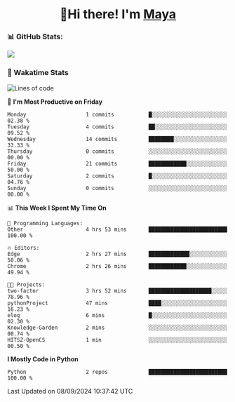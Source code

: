  <h1 align="center">👋Hi there! I'm <a href="https://liumyblog.cn">Maya</a></h1>

### 📊 GitHub Stats:
<p href="https://github.com/anuraghazra/github-readme-stats">
<img align="left" src="https://github-readme-stats.vercel.app/api?username=liumy-lay&show_icons=true&title_color=ffffff&icon_color=ffffff&text_color=ffffff&bg_color=D80835&hide_title=true" />
</p>
<br clear="left"/>

### 🚀 Wakatime Stats
<!--START_SECTION:waka-->
![Lines of code](https://img.shields.io/badge/From%20Hello%20World%20I%27ve%20Written-0%20lines%20of%20code-blue)

📅 **I'm Most Productive on Friday** 

```text
Monday                   1 commits           █░░░░░░░░░░░░░░░░░░░░░░░░   02.38 % 
Tuesday                  4 commits           ██░░░░░░░░░░░░░░░░░░░░░░░   09.52 % 
Wednesday                14 commits          ████████░░░░░░░░░░░░░░░░░   33.33 % 
Thursday                 0 commits           ░░░░░░░░░░░░░░░░░░░░░░░░░   00.00 % 
Friday                   21 commits          ████████████░░░░░░░░░░░░░   50.00 % 
Saturday                 2 commits           █░░░░░░░░░░░░░░░░░░░░░░░░   04.76 % 
Sunday                   0 commits           ░░░░░░░░░░░░░░░░░░░░░░░░░   00.00 % 
```


📊 **This Week I Spent My Time On** 

```text
💬 Programming Languages: 
Other                    4 hrs 53 mins       █████████████████████████   100.00 % 

🔥 Editors: 
Edge                     2 hrs 27 mins       █████████████░░░░░░░░░░░░   50.06 % 
Chrome                   2 hrs 26 mins       ████████████░░░░░░░░░░░░░   49.94 % 

🐱‍💻 Projects: 
two-factor               3 hrs 52 mins       ████████████████████░░░░░   78.96 % 
pythonProject            47 mins             ████░░░░░░░░░░░░░░░░░░░░░   16.23 % 
elog                     6 mins              █░░░░░░░░░░░░░░░░░░░░░░░░   02.30 % 
Knowledge-Garden         2 mins              ░░░░░░░░░░░░░░░░░░░░░░░░░   00.74 % 
HITSZ-OpenCS             1 min               ░░░░░░░░░░░░░░░░░░░░░░░░░   00.50 % 
```

**I Mostly Code in Python** 

```text
Python                   2 repos             █████████████████████████   100.00 % 
```




 Last Updated on 08/09/2024 10:37:42 UTC
<!--END_SECTION:waka-->
